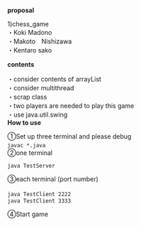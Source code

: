 **proposal**
 
1)chess_game  
・Koki Madono  
・Makoto　Nishizawa  
・Kentaro sako  

**contents**

・consider contents of arrayList  
・consider multithread  
・scrap class  
・two players are needed to play this game  
・use java.util.swing　　   
**How to use**

①Set up three terminal and please debug    
  `javac *.java`　　   
②one terminal  

`java TestServer`  

③each terminal (port number)

`java TestClient 2222`　　  
`java TestClient 3333`   

④Start game